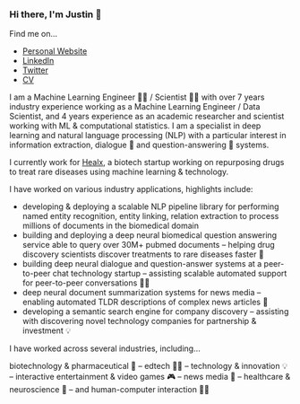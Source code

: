 ### Hi there, I'm Justin 👋

Find me on...

* [Personal Website](https://www.justinjgrace.com/)
* [LinkedIn](https://www.linkedin.com/in/justinjgrace/)
* [Twitter](https://twitter.com/jusjosgra)
* [CV](https://www.justinjgrace.com/files/CV-2019-JGRACE.pdf)

I am a Machine Learning Engineer 👨‍💻 / Scientist 👨‍🔬 with over 7 years industry experience working as a Machine Learning Engineer / Data Scientist, and 4 years experience as an academic researcher and scientist working with ML & computational statistics. I am a specialist in deep learning and natural language processing (NLP) with a particular interest in information extraction, dialogue 💬 and question-answering 🎱 systems.

I currently work for [Healx](https://healx.io/), a biotech startup working on repurposing drugs to treat rare diseases using machine learning & technology.

I have worked on various industry applications, highlights include:

* developing & deploying a scalable NLP pipeline library for performing named entity recognition, entity linking, relation extraction to process millions of documents in the biomedical domain
* building and deploying a deep neural biomedical question answering service able to query over 30M+ pubmed documents – helping drug discovery scientists discover treatments to rare diseases faster 💊
* building deep neural dialogue and question-answer systems at a peer-to-peer chat technology startup – assisting scalable automated support for peer-to-peer conversations 👨‍🎓
* deep neural document summarization systems for news media – enabling automated TLDR descriptions of complex news articles 📰
* developing a semantic search engine for company discovery – assisting with discovering novel technology companies for partnership & investment 💡

I have worked across several industries, including…

biotechnology & pharmaceutical 💊 – edtech 👨‍🎓 – technology & innovation 💡 – interactive entertainment & video games 🎮 – news media 📰 – healthcare & neuroscience 💉 – and human-computer interaction 👨‍💻
